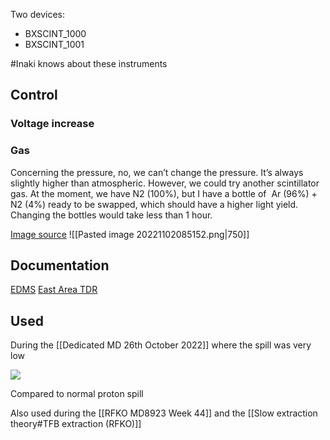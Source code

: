 
Two devices:
* BXSCINT_1000
* BXSCINT_1001

#Inaki knows about these instruments

## Control

### Voltage increase

### Gas
Concerning the pressure, no, we can’t change the pressure. It’s always slightly higher than atmospheric.
However, we could try another scintillator gas. At the moment, we have N2 (100%), but I have a bottle of  Ar (96%) + N2 (4%) ready to be swapped, which should have a higher light yield. Changing the bottles would take less than 1 hour.

[Image source](https://edms.cern.ch/ui/#!master/navigator/document?D:100567405:100567405:subDocs)
![[Pasted image 20221102085152.png|750]]

## Documentation

[EDMS](https://edms.cern.ch/ui/#!master/navigator/project?P:100567331:100567331:subDocs)
[East Area TDR](https://edms.cern.ch/ui/file/2664547/1/EAR_TDRV01.ch3.5.V01_docx_cpdf.pdf)

## Used

During the [[Dedicated MD 26th October 2022]] where the spill was very low

![](file:///C:/Users/ELIOTT~1/AppData/Local/Temp/msohtmlclip1/01/clip_image002.gif)

Compared to normal proton spill

Also used during the [[RFKO MD8923 Week 44]] and the [[Slow extraction theory#TFB extraction (RFKO)]]
